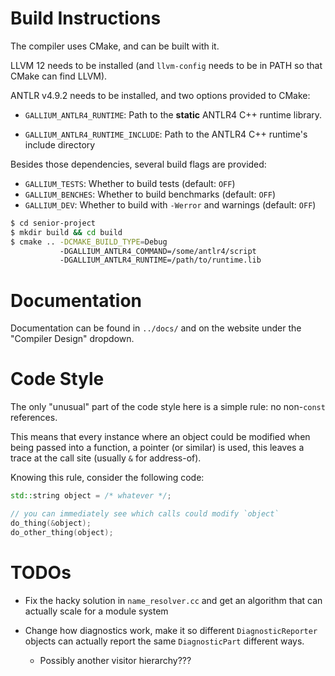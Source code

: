 # Build Instructions

The compiler uses CMake, and can be built with it.

LLVM 12 needs to be installed (and `llvm-config` needs to be in PATH so that CMake can find LLVM).

ANTLR v4.9.2 needs to be installed, and two options provided to CMake:

- `GALLIUM_ANTLR4_RUNTIME`: Path to the **static** ANTLR4 C++ runtime library.

- `GALLIUM_ANTLR4_RUNTIME_INCLUDE`: Path to the ANTLR4 C++ runtime's include directory

Besides those dependencies, several build flags are provided:

- `GALLIUM_TESTS`: Whether to build tests (default: `OFF`)
- `GALLIUM_BENCHES`: Whether to build benchmarks (default: `OFF`)
- `GALLIUM_DEV`: Whether to build with `-Werror` and warnings (default: `OFF`)

```bash
$ cd senior-project
$ mkdir build && cd build  
$ cmake .. -DCMAKE_BUILD_TYPE=Debug 
           -DGALLIUM_ANTLR4_COMMAND=/some/antlr4/script
           -DGALLIUM_ANTLR4_RUNTIME=/path/to/runtime.lib
```

# Documentation

Documentation can be found in `../docs/` and on the website under the
"Compiler Design" dropdown.

# Code Style

The only "unusual" part of the code style here is a simple rule: no non-`const`
references.

This means that every instance where an object could be modified when being passed into a function, a pointer (or
similar) is used, this leaves a trace at the call site (usually `&` for address-of).

Knowing this rule, consider the following code:

```cpp
std::string object = /* whatever */; 

// you can immediately see which calls could modify `object` 
do_thing(&object);
do_other_thing(object); 
```

# TODOs

- Fix the hacky solution in `name_resolver.cc` and get an algorithm that can actually scale for a module system

- Change how diagnostics work, make it so different `DiagnosticReporter`
  objects can actually report the same `DiagnosticPart` different ways.

    - Possibly another visitor hierarchy???

